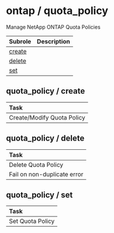 # ontap / quota_policy 
Manage NetApp ONTAP Quota Policies

| Subrole | Description |
| :------ | :---------- |
| [create](#quota_policy--create) |  |
| [delete](#quota_policy--delete) |  |
| [set](#quota_policy--set) |  |




## quota_policy / create


| Task |
| :--- |
| Create/Modify Quota Policy  |



## quota_policy / delete


| Task |
| :--- |
| Delete Quota Policy  |
| Fail on non-duplicate error |



## quota_policy / set


| Task |
| :--- |
| Set Quota Policy  |




